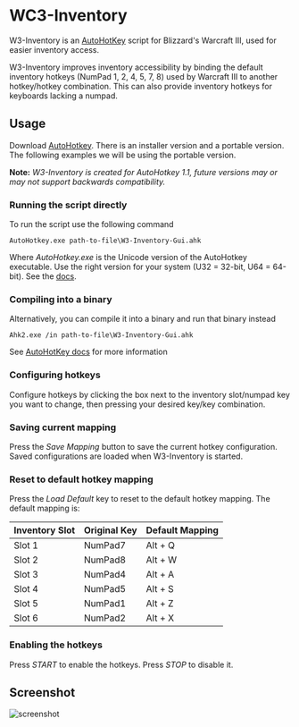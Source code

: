 # WC3-Inventory

W3-Inventory is an [AutoHotKey][1] script for Blizzard's Warcraft III, used for easier inventory access.

W3-Inventory improves inventory accessibility by binding the default inventory hotkeys (NumPad 1, 2, 4, 5, 7, 8) used by Warcraft III to another hotkey/hotkey combination. This can also provide inventory hotkeys for keyboards lacking a numpad.

## Usage

Download [AutoHotkey][2]. There is an installer version and a portable version. The following examples we will be using the portable version.

**Note:** *W3-Inventory is created for AutoHotkey 1.1, future versions may or may not support backwards compatibility.*

### Running the script directly

To run the script use the following command

```shell
AutoHotkey.exe path-to-file\W3-Inventory-Gui.ahk
```
Where *AutoHotkey.exe* is the Unicode version of the AutoHotkey executable. Use the right version for your system (U32 = 32-bit, U64 = 64-bit). See the [docs][3].


### Compiling into a binary

Alternatively, you can compile it into a binary and run that binary instead

```shell
Ahk2.exe /in path-to-file\W3-Inventory-Gui.ahk
```

See [AutoHotKey docs][4] for more information

### Configuring hotkeys

Configure hotkeys by clicking the box next to the inventory slot/numpad key you want to change, then pressing your desired key/key combination.

### Saving current mapping

Press the *Save Mapping* button to save the current hotkey configuration. Saved configurations are loaded when W3-Inventory is started.

### Reset to default hotkey mapping

Press the *Load Default* key to reset to the default hotkey mapping. The default mapping is:


| Inventory Slot | Original Key | Default Mapping |
|----------------|--------------|-----------------|
|Slot 1          |NumPad7       |Alt + Q          |
|Slot 2          |NumPad8       |Alt + W          |
|Slot 3          |NumPad4       |Alt + A          |
|Slot 4          |NumPad5       |Alt + S          |
|Slot 5          |NumPad1       |Alt + Z          |
|Slot 6          |NumPad2       |Alt + X          |


### Enabling the hotkeys

Press *START* to enable the hotkeys. Press *STOP* to disable it.

## Screenshot

![screenshot]

[1]: https://autohotkey.com/
[2]: https://autohotkey.com/download/
[3]: https://autohotkey.com/docs/Scripts.htm#cmd
[4]: https://autohotkey.com/docs/Scripts.htm#ahk2exe

[screenshot]: https://i.imgur.com/pr7aUlm.png?1